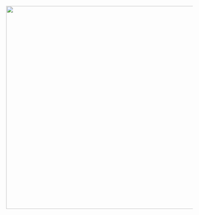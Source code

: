 <p align="center> As much as I wish to enhance this project, as I had done previously in my capstone projects,
I am unable to do so owing to the obstacle posed by the captcha system. </p>
<br>
<br>
<p align="center>
<img src="images/1.gif" width=550>
</p>
